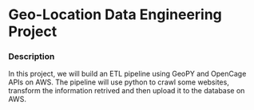 # Geo-Location Data Engineering Project

### Description
In this project, we will build an ETL pipeline using GeoPY and OpenCage APIs on AWS. The pipeline will use python to crawl some websites, transform the information retrived and then upload it to the database on AWS.

